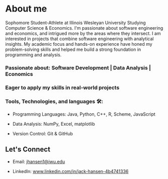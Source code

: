 # About me
Sophomore Student-Athlete at Illinois Wesleyan University Studying Computer Science & Economics. I'm passionate about software engineering and economics, and intrigued more by the areas where they intersect. I am interested in projects that combine software engineering with analytical insights. My academic focus and hands-on experience have honed my problem-solving skills and helped me build a strong foundation in programming and analysis.

### Passionate about: Software Development | Data Analysis | Economics

### Eager to apply my skills in real-world projects

### Tools, Technologies, and languages 🛠️: 

- Programming Languages: Java, Python, C++, R, Scheme, JavaScript

- Data Analysis: NumPy, Excel, matplotlib 

- Version Control: Git & GitHub 


## Let's Connect 

- Email: jhansen1@iwu.edu

- LinkedIn: www.linkedin.com/in/jack-hansen-4b4741336
